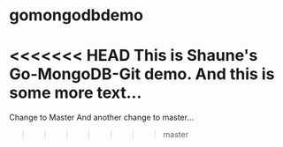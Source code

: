 # gomongodbdemo

<<<<<<< HEAD
This is Shaune's Go-MongoDB-Git demo.
And this is some more text...
=======
Change to Master
And another change to master...
>>>>>>> master
